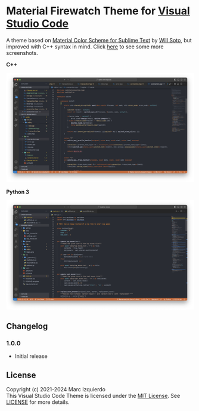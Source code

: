 # Material Firewatch Theme for [Visual Studio Code](http://code.visualstudio.com) #

A theme based on [Material Color Scheme for Sublime Text](https://github.com/willsoto/material-color-scheme) by [Will Soto](https://github.com/willsoto), but improved with C++ syntax in mind. Click [here](https://github.com/marcizhu/material-firewatch-theme/blob/master/screenshots) to see some more screenshots.

**C++**

![Material Firewatch Theme C++](screenshots/Material%20Firewatch%20C++.png)

**Python 3**

![Material Firewatch Theme C++](screenshots/Material%20Firewatch%20Python%203.png)

## Changelog

### 1.0.0 ###

- Initial release

## License

Copyright (c) 2021-2024 Marc Izquierdo  
This Visual Studio Code Theme is licensed under the [MIT License](https://choosealicense.com/licenses/mit/). See
[LICENSE](https://github.com/marcizhu/material-firewatch-theme/blob/master/LICENSE) for more details.
